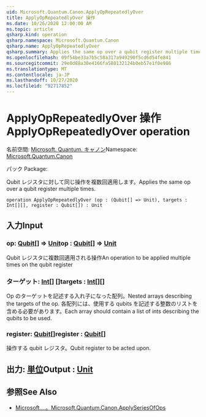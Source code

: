 ```yaml
---
uid: Microsoft.Quantum.Canon.ApplyOpRepeatedlyOver
title: ApplyOpRepeatedlyOver 操作
ms.date: 10/26/2020 12:00:00 AM
ms.topic: article
qsharp.kind: operation
qsharp.namespace: Microsoft.Quantum.Canon
qsharp.name: ApplyOpRepeatedlyOver
qsharp.summary: Applies the same op over a qubit register multiple times.
ms.openlocfilehash: 09f54be33a7b5c58a317a949290f5cd6d54fe841
ms.sourcegitcommit: 29e0d88a30e4166fa580132124b0eb57e1f0e986
ms.translationtype: MT
ms.contentlocale: ja-JP
ms.lasthandoff: 10/27/2020
ms.locfileid: "92717852"
---
```

# <a name="applyoprepeatedlyover-operation"></a><span data-ttu-id="d8e18-102">ApplyOpRepeatedlyOver 操作</span><span class="sxs-lookup"><span data-stu-id="d8e18-102">ApplyOpRepeatedlyOver operation</span></span>

<span data-ttu-id="d8e18-103">名前空間: [Microsoft. Quantum. キャノン](xref:Microsoft.Quantum.Canon)</span><span class="sxs-lookup"><span data-stu-id="d8e18-103">Namespace: [Microsoft.Quantum.Canon](xref:Microsoft.Quantum.Canon)</span></span>

<span data-ttu-id="d8e18-104">パック [](https://nuget.org/packages/)</span><span class="sxs-lookup"><span data-stu-id="d8e18-104">Package: [](https://nuget.org/packages/)</span></span>


<span data-ttu-id="d8e18-105">Qubit レジスタに対して同じ操作を複数回適用します。</span><span class="sxs-lookup"><span data-stu-id="d8e18-105">Applies the same op over a qubit register multiple times.</span></span>

```qsharp
operation ApplyOpRepeatedlyOver (op : (Qubit[] => Unit), targets : Int[][], register : Qubit[]) : Unit
```


## <a name="input"></a><span data-ttu-id="d8e18-106">入力</span><span class="sxs-lookup"><span data-stu-id="d8e18-106">Input</span></span>

### <a name="op--qubit--unit"></a><span data-ttu-id="d8e18-107">op: [Qubit](xref:microsoft.quantum.lang-ref.qubit)[] => [Unit](xref:microsoft.quantum.lang-ref.unit)</span><span class="sxs-lookup"><span data-stu-id="d8e18-107">op : [Qubit](xref:microsoft.quantum.lang-ref.qubit)[] => [Unit](xref:microsoft.quantum.lang-ref.unit)</span></span> 

<span data-ttu-id="d8e18-108">Qubit レジスタに複数回適用される操作</span><span class="sxs-lookup"><span data-stu-id="d8e18-108">An operation to be applied multiple times on the qubit register</span></span>


### <a name="targets--int"></a><span data-ttu-id="d8e18-109">ターゲット: [Int](xref:microsoft.quantum.lang-ref.int)[] []</span><span class="sxs-lookup"><span data-stu-id="d8e18-109">targets : [Int](xref:microsoft.quantum.lang-ref.int)[][]</span></span>

<span data-ttu-id="d8e18-110">Op のターゲットを記述する入れ子になった配列。</span><span class="sxs-lookup"><span data-stu-id="d8e18-110">Nested arrays describing the targets of the op.</span></span> <span data-ttu-id="d8e18-111">各配列には、使用する qubits を記述する整数のリストを含める必要があります。</span><span class="sxs-lookup"><span data-stu-id="d8e18-111">Each array should contain a list of ints describing the qubits to be used.</span></span>


### <a name="register--qubit"></a><span data-ttu-id="d8e18-112">register: [Qubit](xref:microsoft.quantum.lang-ref.qubit)[]</span><span class="sxs-lookup"><span data-stu-id="d8e18-112">register : [Qubit](xref:microsoft.quantum.lang-ref.qubit)[]</span></span>

<span data-ttu-id="d8e18-113">操作する qubit レジスタ。</span><span class="sxs-lookup"><span data-stu-id="d8e18-113">Qubit register to be acted upon.</span></span>



## <a name="output--unit"></a><span data-ttu-id="d8e18-114">出力: [単位](xref:microsoft.quantum.lang-ref.unit)</span><span class="sxs-lookup"><span data-stu-id="d8e18-114">Output : [Unit](xref:microsoft.quantum.lang-ref.unit)</span></span>



## <a name="see-also"></a><span data-ttu-id="d8e18-115">参照</span><span class="sxs-lookup"><span data-stu-id="d8e18-115">See Also</span></span>

- [<span data-ttu-id="d8e18-116">Microsoft....。</span><span class="sxs-lookup"><span data-stu-id="d8e18-116">Microsoft.Quantum.Canon.ApplySeriesOfOps</span></span>](xref:Microsoft.Quantum.Canon.ApplySeriesOfOps)